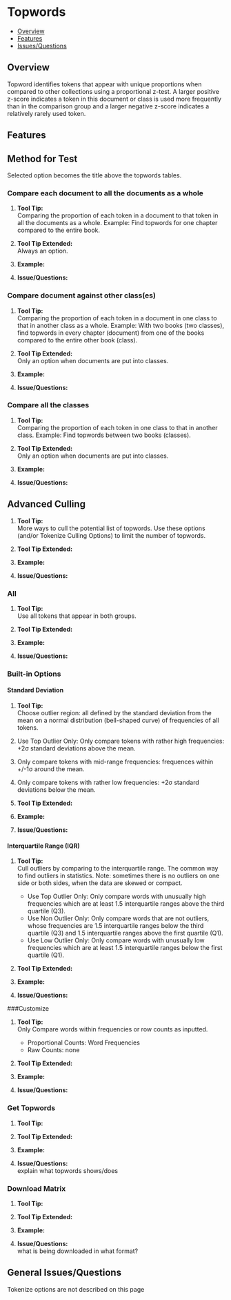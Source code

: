 # Topwords

* [Overview](#overview)
* [Features](#features)
* [Issues/Questions](#issues)

## <a name='overview'></a> Overview
Topword identifies tokens that appear with unique proportions when compared to other collections using a proportional z-test. A larger positive z-score indicates a token in this document or class is used more frequently than in the comparison group and a larger negative z-score indicates a relatively rarely used token.



## <a name='features'></a> Features

## Method for Test
   Selected option becomes the title above the topwords tables.
### Compare each document to all the documents as a whole
1. __Tool Tip:__  
   Comparing the proportion of each token in a document to that token in all the documents as a whole. Example: Find topwords for one chapter compared to the entire book.
2. __Tool Tip Extended:__  
   Always an option.
3. __Example:__  
   
4. __Issue/Questions:__  
   
   
### Compare document against other class(es)
1. __Tool Tip:__  
   Comparing the proportion of each token in a document in one class to that in another class as a whole. Example: With two books (two classes), find topwords in every chapter (document) from one of the books compared to the entire other book (class).
2. __Tool Tip Extended:__  
   Only an option when documents are put into classes.
3. __Example:__  
   
4. __Issue/Questions:__  
   
   
### Compare all the classes
1. __Tool Tip:__  
   Comparing the proportion of each token in one class to that in another class. Example: Find topwords between two books (classes).
2. __Tool Tip Extended:__  
   Only an option when documents are put into classes. 
3. __Example:__  
   
4. __Issue/Questions:__  
   
   
## Advanced Culling
1. __Tool Tip:__  
 More ways to cull the potential list of topwords. Use these options (and/or Tokenize Culling Options) to limit the number of topwords. 
2. __Tool Tip Extended:__  

3. __Example:__  
   
4. __Issue/Questions:__  

### All
1. __Tool Tip:__  
Use all tokens that appear in both groups.
2. __Tool Tip Extended:__  
   
3. __Example:__  
   
4. __Issue/Questions:__  
   

### Built-in Options
#### Standard Deviation
1. __Tool Tip:__  
Choose outlier region: all defined by the standard deviation from the mean on a normal distribution (bell-shaped curve) of frequencies of all tokens.
  1. Use Top Outlier Only: Only compare tokens with rather high frequencies: +2&#963; standard deviations above the mean.
  2. Only compare tokens with mid-range frequencies: frequences within +/-1&#963; around the mean.
  3. Only compare tokens with rather low frequencies: +2&#963; standard deviations below the mean.
  
2. __Tool Tip Extended:__  
   
3. __Example:__  
   
4. __Issue/Questions:__  
   

#### Interquartile Range (IQR)
1. __Tool Tip:__  
   Cull outliers by comparing to the interquartile range. The common way to find outliers in statistics. Note: sometimes there is no outliers on one side or both sides, when the data are skewed or compact.  
   * Use Top Outlier Only: Only compare words with unusually high frequencies which are at least 1.5 interquartile ranges above the third quartile (Q3).  
   * Use Non Outlier Only: Only compare words that are not outliers, whose frequencies are 1.5 interquartile ranges below the third quartile (Q3) and 1.5 interquartile ranges above the first quartile (Q1).  
   * Use Low Outlier Only: Only compare words with unusually low frequencies which are at least 1.5 interquartile ranges below the first quartile (Q1).  
2. __Tool Tip Extended:__  
   
3. __Example:__  
   
4. __Issue/Questions:__  
   
###Customize
1. __Tool Tip:__  
   Only Compare words within frequencies or row counts as inputted.
   * Proportional Counts: Word Frequencies  
   * Raw Counts: none
2. __Tool Tip Extended:__  
   
3. __Example:__  
   
4. __Issue/Questions:__  
   

### Get Topwords
1. __Tool Tip:__  
   
2. __Tool Tip Extended:__  
   
3. __Example:__  
   
4. __Issue/Questions:__  
   explain what topwords shows/does
   
### Download Matrix
1. __Tool Tip:__  
   
2. __Tool Tip Extended:__  
   
3. __Example:__  
   
4. __Issue/Questions:__  
   what is being downloaded in what format?
   

## <a name='issues'></a> General Issues/Questions
Tokenize options are not described on this page
